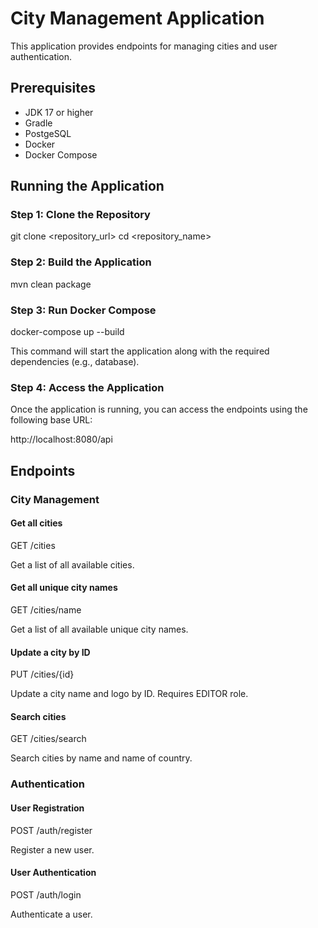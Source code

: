 # City Management Application

This application provides endpoints for managing cities and user authentication.

## Prerequisites

- JDK 17 or higher
- Gradle
- PostgeSQL
- Docker
- Docker Compose

## Running the Application

### Step 1: Clone the Repository

git clone <repository_url>
cd <repository_name>

### Step 2: Build the Application

mvn clean package

### Step 3: Run Docker Compose

docker-compose up --build

This command will start the application along with the required dependencies (e.g., database).

### Step 4: Access the Application

Once the application is running, you can access the endpoints using the following base URL:

http://localhost:8080/api

## Endpoints

### City Management

#### Get all cities

GET /cities

Get a list of all available cities.

#### Get all unique city names

GET /cities/name

Get a list of all available unique city names.

#### Update a city by ID

PUT /cities/{id}

Update a city name and logo by ID. Requires EDITOR role.

#### Search cities

GET /cities/search

Search cities by name and name of country.

### Authentication

#### User Registration

POST /auth/register

Register a new user.

#### User Authentication

POST /auth/login

Authenticate a user.

